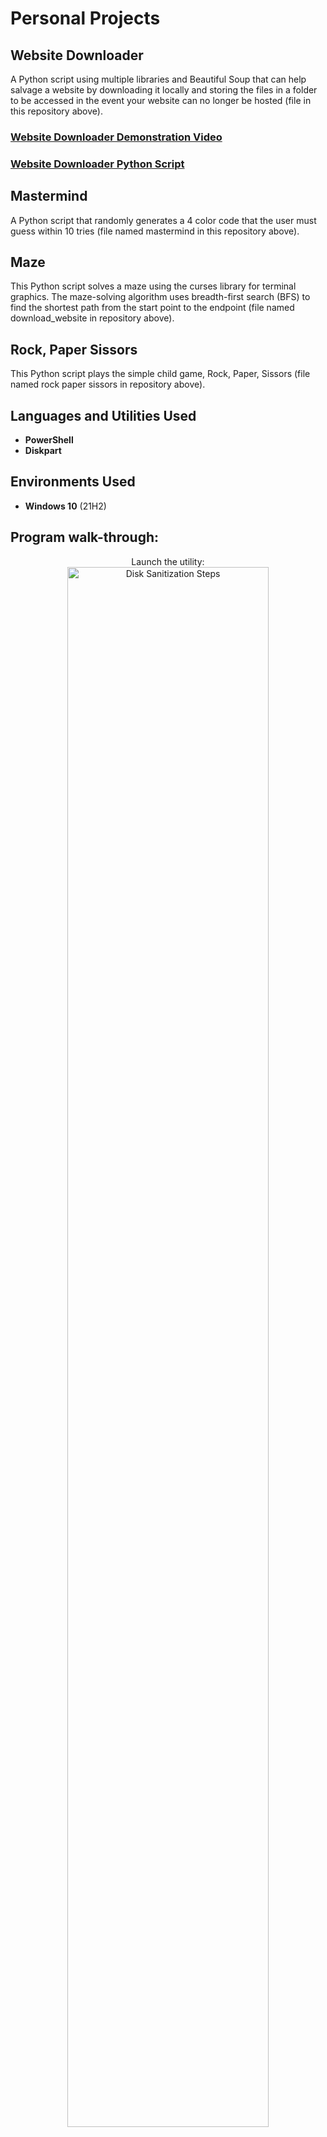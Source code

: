 # Personal Projects

## Website Downloader
A Python script using multiple libraries and Beautiful Soup that can help salvage a website by downloading it locally and storing the files in a folder to be accessed in the event your website can no longer be hosted (file in this repository above).

### [Website Downloader Demonstration Video](https://youtu.be/VYaGJ1goo28)
### [Website Downloader Python Script](https://github.com/armstrongm360/website_downloader)

## Mastermind
A Python script that randomly generates a 4 color code that the user must guess within 10 tries (file named mastermind in this repository above).

## Maze
This Python script solves a maze using the curses library for terminal graphics. The maze-solving algorithm uses breadth-first search (BFS) to find the shortest path from the start point to the endpoint (file named download_website in repository above).
<br />
## Rock, Paper Sissors
This Python script plays the simple child game, Rock, Paper, Sissors (file named rock paper sissors in repository above).
<br />

<h2>Languages and Utilities Used</h2>

- <b>PowerShell</b> 
- <b>Diskpart</b>

<h2>Environments Used </h2>

- <b>Windows 10</b> (21H2)

<h2>Program walk-through:</h2>

<p align="center">
Launch the utility: <br/>
<img src="https://i.imgur.com/62TgaWL.png" height="80%" width="80%" alt="Disk Sanitization Steps"/>
<br />
<br />
Select the disk:  <br/>
<img src="https://i.imgur.com/tcTyMUE.png" height="80%" width="80%" alt="Disk Sanitization Steps"/>
<br />
<br />
Enter the number of passes: <br/>
<img src="https://i.imgur.com/nCIbXbg.png" height="80%" width="80%" alt="Disk Sanitization Steps"/>
<br />
<br />
Confirm your selection:  <br/>
<img src="https://i.imgur.com/cdFHBiU.png" height="80%" width="80%" alt="Disk Sanitization Steps"/>
<br />
<br />
Wait for process to complete (may take some time):  <br/>
<img src="https://i.imgur.com/JL945Ga.png" height="80%" width="80%" alt="Disk Sanitization Steps"/>
<br />
<br />
Sanitization complete:  <br/>
<img src="https://i.imgur.com/K71yaM2.png" height="80%" width="80%" alt="Disk Sanitization Steps"/>
<br />
<br />
Observe the wiped disk:  <br/>
<img src="https://i.imgur.com/AeZkvFQ.png" height="80%" width="80%" alt="Disk Sanitization Steps"/>
</p>

<!--
 ```diff
- text in red
+ text in green
! text in orange
# text in gray
@@ text in purple (and bold)@@
```
--!>
